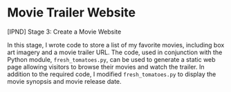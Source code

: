 # Movie Trailer Website
[IPND] Stage 3: Create a Movie Website

In this stage, I wrote code to store a list of my favorite movies, including box art imagery and a movie trailer URL. The code, used in conjunction with the Python module, `fresh_tomatoes.py`, can be used to generate a static web page allowing visitors to browse their movies and watch the trailer. In addition to the required code, I modified `fresh_tomatoes.py` to display the movie synopsis and movie release date.
